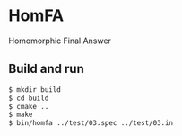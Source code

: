 # HomFA

Homomorphic Final Answer

## Build and run

```sh
$ mkdir build
$ cd build
$ cmake ..
$ make
$ bin/homfa ../test/03.spec ../test/03.in
```
